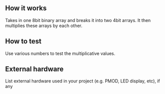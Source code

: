 <!---

This file is used to generate your project datasheet. Please fill in the information below and delete any unused
sections.

You can also include images in this folder and reference them in the markdown. Each image must be less than
512 kb in size, and the combined size of all images must be less than 1 MB.
-->

## How it works

Takes in one 8bit binary array and breaks it into two 4bit arrays. It then multiplies these arrays by each other.


## How to test

Use various numbers to test the multiplicative values.

## External hardware

List external hardware used in your project (e.g. PMOD, LED display, etc), if any
